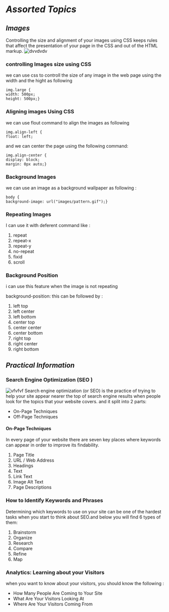 # ***Assorted Topics***


## ***Images***
Controlling the size and alignment of
your images using CSS keeps rules that
affect the presentation of your page in
the CSS and out of the HTML markup.
![dvvdvdv](https://cdn.mos.cms.futurecdn.net/Vp9WvV7YKdH4k8sKRePcE8-320-80.jpg)

### controlling Images size using CSS 
we can use css to controll the size of any image in the web page using the width and the hight as following 
```
img.large {
width: 500px;
height: 500px;}
```

### Aligning images Using CSS
we can use flout command to align the images as following 
```
img.align-left {
float: left;

```
and we can center the page using the following command:
```
img.align-center {
display: block;
margin: 0px auto;}
```

### Background Images
we can use an image as a background wallpaper as following :

```
body {
background-image: url("images/pattern.gif");}
```
### Repeating Images
I can use it with deferent command like :
1. repeat
2. repeat-x
3. repeat-y
4. no-repeat
5. fixid
6. scroll

### Background Position
i can use this feature when the image is not repeating 

background-position: this can be followed by :
1. left top
2. left center
3. left bottom
4. center top
5. center center
6. center bottom
7. right top
8. right center
9. right bottom



## ***Practical Information***


### Search Engine Optimization (SEO )
![vfvfvf](https://380webdesigns.com/wp-content/uploads/2019/06/seo-banner.png)
Search engine optimization (or SEO) is the practice of trying to help your site appear nearer the top of search engine results when people look for the topics that your website covers. and it split into 2 parts:
* On-Page Techniques
* Off-Page Techniques


#### On-Page Techniques

In every page of your website there are seven key places where keywords
 can appear in order to improve its findability.
 1. Page Title
 2. URL / Web Address
 3. Headings
 4. Text
 5. Link Text
 6. Image Alt Text
 7. Page Descriptions

 ### How to Identify Keywords and Phrases
 Determining which keywords to use on your site can be one of the
hardest tasks when you start to think about SEO.and below you will find 6 types of them:
1. Brainstorm
2. Organize
3. Research
4. Compare
5. Refine
6. Map

### Analytics: Learning about your Visitors
when you want to know about your visitors, you should know the following :
* How Many People Are Coming to Your Site
* What Are Your Visitors Looking At
* Where Are Your Visitors Coming From



